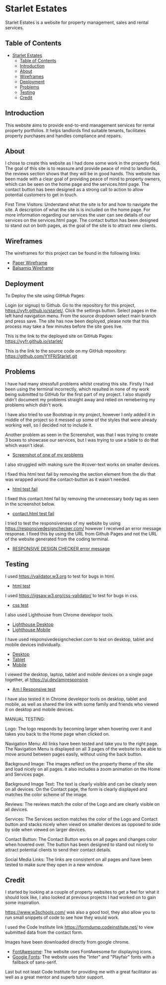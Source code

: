 # Starlet Estates

Starlet Estates is a website for property management, sales and rental services.

## Table of Contents

- [Starlet Estates](#starlet-estates)
  - [Table of Contents](#table-of-contents)
  - [Introduction](#introduction)
  - [About](#about)
  - [Wireframes](#wireframes)
  - [Deployment](#deployment)
  - [Problems](#problems)
  - [Testing](#testing)
  - [Credit](#credit)

## Introduction

This website aims to provide end-to-end management services for rental property portfolios. It helps landlords find suitable tenants, facilitates property purchases and handles compliance and repairs.

## About

I chose to create this website as I had done some work in the property field.
The goal of this site is to reassure and provide peace of mind to landlords, the reviews section shows that they will be in good hands. This website has been made with a clear goal of providing peace of mind to property owners, which can be seen on the home page and the services.html page. The contact button has been designed as a strong call to action to allow potential customers to get in touch.

First Time Visitors:
Understand what the site is for and how to navigate the site. A description of what the site is is included on the home page. For more information regarding our services the user can see details of our services on the services.html page. The contact button has been designed to stand out on both pages, as the goal of the site is to attract new clients.

## Wireframes

The wireframes for this project can be found in the following links:

- [Paper Wireframe](assets/images/paperwireframes.jpg)
- [Balsamiq Wireframe](assets/images/homewireframe.jpg)

## Deployment

To Deploy the site using GitHub Pages:

Login (or signup) to Github.
Go to the repository for this project, <https://yyfr.github.io/starlet/>.
Click the settings button.
Select pages in the left hand navigation menu.
From the source dropdown select main branch and press save.
The site has now been deployed, please note that this process may take a few minutes before the site goes live.

This is the link to the deployed site on GitHub Pages:
<https://yyfr.github.io/starlet/>

This is the link to the source code on my GitHub repository:
<https://github.com/YYFR/Starlet.git>


## Problems

I have had many stressfull problems whilst creating this site.
Firstly I had been using the terminal incorrectly, which resulted in none of my work being submitted to GitHub for the first part of my project. I also stupidly didn't document my problems straight away and relied on remebering my problems which didn't work.

I have also tried to use Bootstrap in my project, however I only added it in middle of the project so it messed up some of the styles that were already working well, so I decided not to include it.

Another problem as seen in the Screenshot, was that I was trying to create 3 boxes to showcase our services, but I was trying to use a table to do that which wasn't ideal.

- [Screenshot of one of my problems](assets/images/Screenshot.png)

I also struggled with making sure the #cover-text works on smaller devices.

I fixed this html test fail by removing the section element from the div that was wrapped around the contact-button as it wasn't needed.

- [html test fail](assets/images/htmltestfail.png)

I fixed this contact.html fail by removing the unnecessary body tag as seen in the screenshot below.

- [contact.html test fail](assets/images/contacttest.png)

I tried to test the responsiveness of my website by using https://responsivedesignchecker.com/ however I received an error message response.
I fixed this by using the URL from Github Pages and not the URL of the website generated from the coding terminal. 

- [RESPONSIVE DESIGN CHECKER error message](assets/images/Responsivecheck.png)
  

  
## Testing

I used https://validator.w3.org to test for bugs in html.

- [html test](assets/images/htmltest.png)

I used <https://jigsaw.w3.org/css-validator/> to test for bugs in css.

- [css test](assets/images/csstest.png)

I also used Lighthouse from Chrome develepor tools.

- [Lighthouse Desktop](assets/images/lighthousedesktop.jpg)
- [Lighthouse Mobile](assets/images/lighthousemobile.jpg)

I have used responsivedesignchecker.com to test on desktop, tablet and mobile devices individually.

- [Desktop](assets/images/desktopcheck.png)
- [Tablet](assets/images/tabletcheck.png)
- [Mobile](assets/images/mobilecheck.png)

I viewed the desktop, laptop, tablet and mobile devices on a single page together, at https://ui.dev/amiresponsive 

- [Am I Responsive test](assets/images/amiresponsive.png)

I have also tested it in Chrome develepor tools on desktop, tablet and mobile, as well as shared the link with some family and friends who viewed it on desktop and mobile devices.

MANUAL TESTING:

Logo: The logo responds by becoming larger when hovering over it and takes you back to the Home page when clicked on.

Navigation Menu: All links have been tested and take you to the right page. The Navigation Menu is displayed on all 3 pages of the website to be able to move around between pages easily, without using the back button.

Background Image: The images reflect on the property theme of the site and load nicely on all pages. It also includes a zoom animation on the Home and Services page.

Background Image Text: The text is clearly visible and can be clearly seen on all devices. On the Contact page, the form is clearly displayed and matches the color scheme of the image.

Reviews: The reviews match the color of the Logo and are clearly visible on all devices.

Services: The Services section matches the color of the Logo and Contact button and stacks nicely when viewd on smaller devices as opposed to side by side when viewed on larger devices.

Contact Button: The Contact Button works on all pages and changes color when hovered over. The button has been designed to stand out nicely to attract potential clients to send their contact details.

Social Media Links: The links are consistent on all pages and have been tested to make sure they open in a new window.

## Credit

I started by looking at a couple of property websites to get a feel for what it should look like, I also looked at previous projects I had worked on to gain some inspiration.

<https://www.w3schools.com/> was also a good tool, they also allow you to run small snippets of code to see how they would work.

I used the Code Institute link https://formdump.codeinstitute.net/ to view submitted data from the contact form.

Images have been downloaded directly from google chrome.

- [FontAwesome](https://fontawesome.com/): The website uses FontAwesome for displaying icons.
- [Google Fonts](https://fonts.google.com/): The website uses the "Inter" and "Playfair" fonts with a fallback of sans-serif.

Last but not least Code Institute for providing me with a great facilitator as well as a great mentor and superb tutor support.
